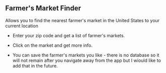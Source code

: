 ## Farmer's Market Finder

Allows you to find the nearest farmer's market in the United States to your current location

- Enter your zip code and get a list of farmer's markets.
- Click on the market and get more info.

- You can save the farmer's markets you like - there is no database so it will not remain after you navigate away from the app but I wiould like to add that in the future.


